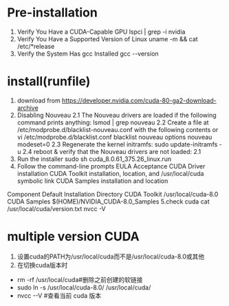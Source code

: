 # Pre-installation
1. Verify You Have a CUDA-Capable GPU
    lspci | grep -i nvidia
2. Verify You Have a Supported Version of Linux
    uname -m && cat /etc/*release
3. Verify the System Has gcc Installed
    gcc --version

# install(runfile)
1. download
    from https://developer.nvidia.com/cuda-80-ga2-download-archive
2. Disabling Nouveau
    2.1 The Nouveau drivers are loaded if the following command prints anything:
      lsmod | grep nouveau
    2.2 Create a file at /etc/modprobe.d/blacklist-nouveau.conf with the following contents or vi /etc/modprobe.d/blacklist.conf
      blacklist nouveau
      options nouveau modeset=0
    2.3 Regenerate the kernel initramfs:
      sudo update-initramfs -u
    2.4 reboot & verify that the Nouveau drivers are not loaded:
    2.1
3. Run the installer 
    sudo sh cuda_8.0.61_375.26_linux.run
4. Follow the command-line prompts
    EULA Acceptance
    CUDA Driver installation
    CUDA Toolkit installation, location, and /usr/local/cuda symbolic link
    CUDA Samples installation and location

  Component         Default Installation Directory
  CUDA Toolkit     /usr/local/cuda-8.0
  CUDA Samples     $(HOME)/NVIDIA_CUDA-8.0_Samples
5.check cuda
  cat /usr/local/cuda/version.txt
  nvcc -V

# multiple version CUDA
1. 设置cuda的PATH为/usr/local/cuda而不是/usr/local/cuda-8.0或其他
2. 在切换cuda版本时
  - rm -rf /usr/local/cuda#删除之前创建的软链接
  - sudo ln -s /usr/local/cuda-8.0/ /usr/local/cuda/
  - nvcc --V #查看当前 cuda 版本
